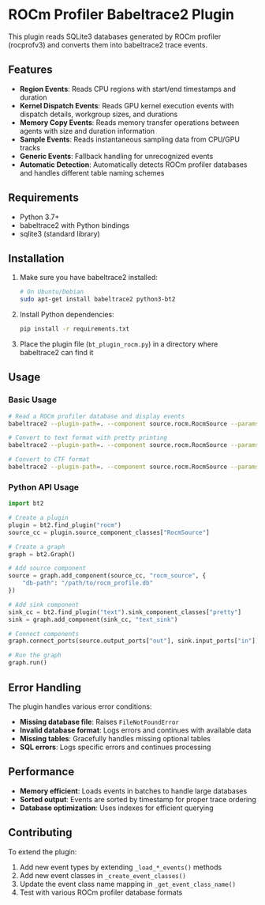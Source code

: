 # ROCm Profiler Babeltrace2 Plugin

This plugin reads SQLite3 databases generated by ROCm profiler (rocprofv3) and converts them into babeltrace2 trace events.

## Features

- **Region Events**: Reads CPU regions with start/end timestamps and duration
- **Kernel Dispatch Events**: Reads GPU kernel execution events with dispatch details, workgroup sizes, and durations
- **Memory Copy Events**: Reads memory transfer operations between agents with size and duration information
- **Sample Events**: Reads instantaneous sampling data from CPU/GPU tracks
- **Generic Events**: Fallback handling for unrecognized events
- **Automatic Detection**: Automatically detects ROCm profiler databases and handles different table naming schemes

## Requirements

- Python 3.7+
- babeltrace2 with Python bindings
- sqlite3 (standard library)

## Installation

1. Make sure you have babeltrace2 installed:
   ```bash
   # On Ubuntu/Debian
   sudo apt-get install babeltrace2 python3-bt2
   ```

2. Install Python dependencies:
   ```bash
   pip install -r requirements.txt
   ```

3. Place the plugin file (`bt_plugin_rocm.py`) in a directory where babeltrace2 can find it

## Usage

### Basic Usage

```bash
# Read a ROCm profiler database and display events
babeltrace2 --plugin-path=. --component source.rocm.RocmSource --params='db-path="your_rocm_database.db"'

# Convert to text format with pretty printing
babeltrace2 --plugin-path=. --component source.rocm.RocmSource --params='db-path="your_rocm_database.db"' --component sink.text.pretty

# Convert to CTF format
babeltrace2 --plugin-path=. --component source.rocm.RocmSource --params='db-path="your_rocm_database.db"' --component sink.ctf.fs --params='path="output_ctf_trace"'
```

### Python API Usage

```python
import bt2

# Create a plugin
plugin = bt2.find_plugin("rocm")
source_cc = plugin.source_component_classes["RocmSource"]

# Create a graph
graph = bt2.Graph()

# Add source component
source = graph.add_component(source_cc, "rocm_source", {
    "db-path": "/path/to/rocm_profile.db"
})

# Add sink component
sink_cc = bt2.find_plugin("text").sink_component_classes["pretty"]
sink = graph.add_component(sink_cc, "text_sink")

# Connect components
graph.connect_ports(source.output_ports["out"], sink.input_ports["in"])

# Run the graph
graph.run()
```

## Error Handling

The plugin handles various error conditions:

- **Missing database file**: Raises `FileNotFoundError`
- **Invalid database format**: Logs errors and continues with available data
- **Missing tables**: Gracefully handles missing optional tables
- **SQL errors**: Logs specific errors and continues processing

## Performance

- **Memory efficient**: Loads events in batches to handle large databases
- **Sorted output**: Events are sorted by timestamp for proper trace ordering
- **Database optimization**: Uses indexes for efficient querying

## Contributing

To extend the plugin:

1. Add new event types by extending `_load_*_events()` methods
2. Add new event classes in `_create_event_classes()`
3. Update the event class name mapping in `_get_event_class_name()`
4. Test with various ROCm profiler database formats

